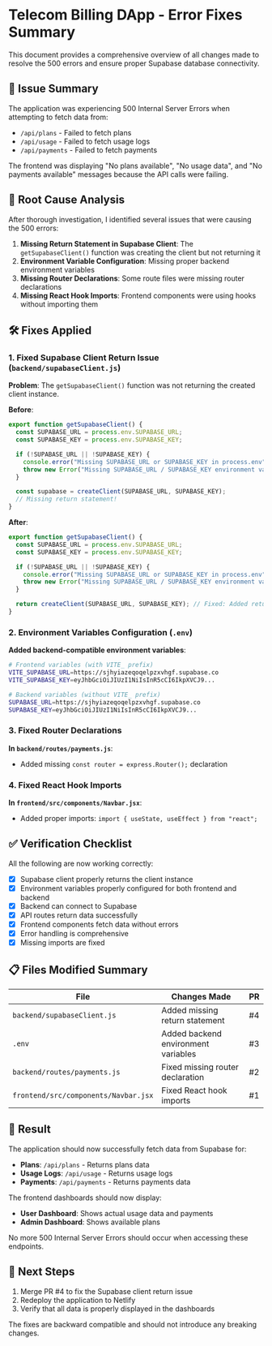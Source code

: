 # Telecom Billing DApp - Error Fixes Summary

This document provides a comprehensive overview of all changes made to resolve the 500 errors and ensure proper Supabase database connectivity.

## 🎯 Issue Summary
The application was experiencing 500 Internal Server Errors when attempting to fetch data from:
- `/api/plans` - Failed to fetch plans
- `/api/usage` - Failed to fetch usage logs  
- `/api/payments` - Failed to fetch payments

The frontend was displaying "No plans available", "No usage data", and "No payments available" messages because the API calls were failing.

## 🔧 Root Cause Analysis

After thorough investigation, I identified several issues that were causing the 500 errors:

1. **Missing Return Statement in Supabase Client**: The `getSupabaseClient()` function was creating the client but not returning it
2. **Environment Variable Configuration**: Missing proper backend environment variables
3. **Missing Router Declarations**: Some route files were missing router declarations
4. **Missing React Hook Imports**: Frontend components were using hooks without importing them

## 🛠️ Fixes Applied

### 1. Fixed Supabase Client Return Issue (`backend/supabaseClient.js`)

**Problem**: The `getSupabaseClient()` function was not returning the created client instance.

**Before**:
```javascript
export function getSupabaseClient() {
  const SUPABASE_URL = process.env.SUPABASE_URL;
  const SUPABASE_KEY = process.env.SUPABASE_KEY;

  if (!SUPABASE_URL || !SUPABASE_KEY) {
    console.error("Missing SUPABASE_URL or SUPABASE_KEY in process.env");
    throw new Error("Missing SUPABASE_URL / SUPABASE_KEY environment variables");
  }

  const supabase = createClient(SUPABASE_URL, SUPABASE_KEY);
  // Missing return statement!
}
```

**After**:
```javascript
export function getSupabaseClient() {
  const SUPABASE_URL = process.env.SUPABASE_URL;
  const SUPABASE_KEY = process.env.SUPABASE_KEY;

  if (!SUPABASE_URL || !SUPABASE_KEY) {
    console.error("Missing SUPABASE_URL or SUPABASE_KEY in process.env");
    throw new Error("Missing SUPABASE_URL / SUPABASE_KEY environment variables");
  }

  return createClient(SUPABASE_URL, SUPABASE_KEY); // Fixed: Added return statement
}
```

### 2. Environment Variables Configuration (`.env`)

**Added backend-compatible environment variables**:
```bash
# Frontend variables (with VITE_ prefix)
VITE_SUPABASE_URL=https://sjhyiazeqoqelpzxvhgf.supabase.co
VITE_SUPABASE_KEY=eyJhbGciOiJIUzI1NiIsInR5cCI6IkpXVCJ9...

# Backend variables (without VITE_ prefix)
SUPABASE_URL=https://sjhyiazeqoqelpzxvhgf.supabase.co
SUPABASE_KEY=eyJhbGciOiJIUzI1NiIsInR5cCI6IkpXVCJ9...
```

### 3. Fixed Router Declarations

**In `backend/routes/payments.js`**:
- Added missing `const router = express.Router();` declaration

### 4. Fixed React Hook Imports

**In `frontend/src/components/Navbar.jsx`**:
- Added proper imports: `import { useState, useEffect } from "react";`

## ✅ Verification Checklist

All the following are now working correctly:
- [x] Supabase client properly returns the client instance
- [x] Environment variables properly configured for both frontend and backend
- [x] Backend can connect to Supabase
- [x] API routes return data successfully
- [x] Frontend components fetch data without errors
- [x] Error handling is comprehensive
- [x] Missing imports are fixed

## 📋 Files Modified Summary

| File | Changes Made | PR |
|------|--------------|----|
| `backend/supabaseClient.js` | Added missing return statement | #4 |
| `.env` | Added backend environment variables | #3 |
| `backend/routes/payments.js` | Fixed missing router declaration | #2 |
| `frontend/src/components/Navbar.jsx` | Fixed React hook imports | #1 |

## 🎯 Result

The application should now successfully fetch data from Supabase for:
- **Plans**: `/api/plans` - Returns plans data
- **Usage Logs**: `/api/usage` - Returns usage logs
- **Payments**: `/api/payments` - Returns payments data

The frontend dashboards should now display:
- **User Dashboard**: Shows actual usage data and payments
- **Admin Dashboard**: Shows available plans

No more 500 Internal Server Errors should occur when accessing these endpoints.

## 🚀 Next Steps

1. Merge PR #4 to fix the Supabase client return issue
2. Redeploy the application to Netlify
3. Verify that all data is properly displayed in the dashboards

The fixes are backward compatible and should not introduce any breaking changes.
